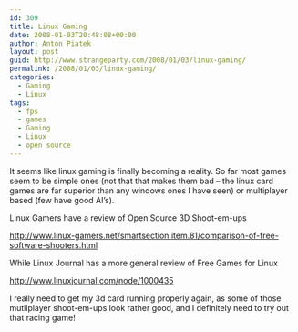 ```yaml
---
id: 309
title: Linux Gaming
date: 2008-01-03T20:48:08+00:00
author: Anton Piatek
layout: post
guid: http://www.strangeparty.com/2008/01/03/linux-gaming/
permalink: /2008/01/03/linux-gaming/
categories:
  - Gaming
  - Linux
tags:
  - fps
  - games
  - Gaming
  - Linux
  - open source
---
```

It seems like linux gaming is finally becoming a reality. So far most games seem to be simple ones (not that that makes them bad &#8211; the linux card games are far superior than any windows ones I have seen) or multiplayer based (few have good AI&#8217;s).

Linux Gamers have a review of Open Source 3D Shoot-em-ups

<http://www.linux-gamers.net/smartsection.item.81/comparison-of-free-software-shooters.html>

While Linux Journal has a more general review of Free Games for Linux

<http://www.linuxjournal.com/node/1000435>

I really need to get my 3d card running properly again, as some of those mutliplayer shoot-em-ups look rather good, and I definitely need to try out that racing game!